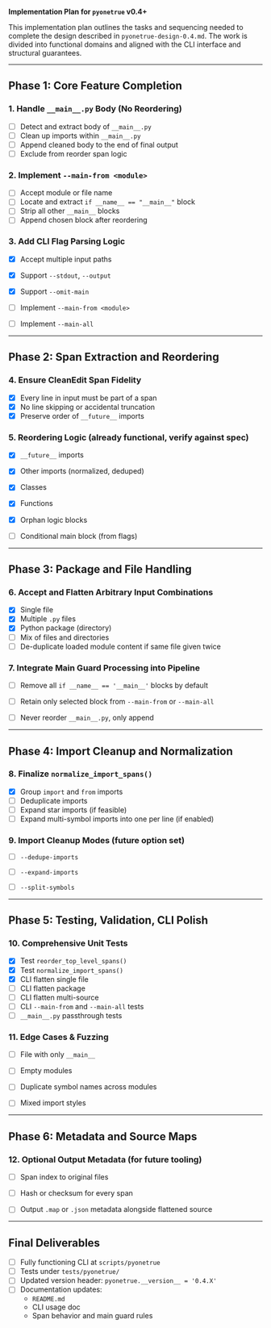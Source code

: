**Implementation Plan for `pyonetrue` v0.4+**

This implementation plan outlines the tasks and sequencing needed to complete the design described in `pyonetrue-design-0.4.md`. The work is divided into functional domains and aligned with the CLI interface and structural guarantees.

---

## Phase 1: Core Feature Completion

### 1. Handle `__main__.py` Body (No Reordering)
- [ ] Detect and extract body of `__main__.py`
- [ ] Clean up imports within `__main__.py`
- [ ] Append cleaned body to the end of final output
- [ ] Exclude from reorder span logic

### 2. Implement `--main-from <module>`
- [ ] Accept module or file name
- [ ] Locate and extract `if __name__ == "__main__"` block
- [ ] Strip all other `__main__` blocks
- [ ] Append chosen block after reordering

### 3. Add CLI Flag Parsing Logic
- [x] Accept multiple input paths
- [x] Support `--stdout`, `--output`
- [x] Support `--omit-main`
- [ ] Implement `--main-from <module>`
- [ ] Implement `--main-all`


---

## Phase 2: Span Extraction and Reordering

### 4. Ensure CleanEdit Span Fidelity
- [x] Every line in input must be part of a span
- [x] No line skipping or accidental truncation
- [x] Preserve order of `__future__` imports

### 5. Reordering Logic (already functional, verify against spec)
- [x] `__future__` imports
- [x] Other imports (normalized, deduped)
- [x] Classes
- [x] Functions
- [x] Orphan logic blocks
- [ ] Conditional main block (from flags)


---

## Phase 3: Package and File Handling

### 6. Accept and Flatten Arbitrary Input Combinations
- [x] Single file
- [x] Multiple `.py` files
- [x] Python package (directory)
- [ ] Mix of files and directories
- [ ] De-duplicate loaded module content if same file given twice

### 7. Integrate Main Guard Processing into Pipeline
- [ ] Remove all `if __name__ == '__main__'` blocks by default
- [ ] Retain only selected block from `--main-from` or `--main-all`
- [ ] Never reorder `__main__.py`, only append


---

## Phase 4: Import Cleanup and Normalization

### 8. Finalize `normalize_import_spans()`
- [x] Group `import` and `from` imports
- [ ] Deduplicate imports
- [ ] Expand star imports (if feasible)
- [ ] Expand multi-symbol imports into one per line (if enabled)

### 9. Import Cleanup Modes (future option set)
- [ ] `--dedupe-imports`
- [ ] `--expand-imports`
- [ ] `--split-symbols`


---

## Phase 5: Testing, Validation, CLI Polish

### 10. Comprehensive Unit Tests
- [x] Test `reorder_top_level_spans()`
- [x] Test `normalize_import_spans()`
- [x] CLI flatten single file
- [ ] CLI flatten package
- [ ] CLI flatten multi-source
- [ ] CLI `--main-from` and `--main-all` tests
- [ ] `__main__.py` passthrough tests

### 11. Edge Cases & Fuzzing
- [ ] File with only `__main__`
- [ ] Empty modules
- [ ] Duplicate symbol names across modules
- [ ] Mixed import styles


---

## Phase 6: Metadata and Source Maps

### 12. Optional Output Metadata (for future tooling)
- [ ] Span index to original files
- [ ] Hash or checksum for every span
- [ ] Output `.map` or `.json` metadata alongside flattened source


---

## Final Deliverables

- [ ] Fully functioning CLI at `scripts/pyonetrue`
- [ ] Tests under `tests/pyonetrue/`
- [ ] Updated version header: `pyonetrue.__version__ = '0.4.X'`
- [ ] Documentation updates:
  - `README.md`
  - CLI usage doc
  - Span behavior and main guard rules


